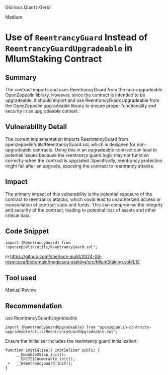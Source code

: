 Glorious Quartz Gerbil

Medium

# Use of `ReentrancyGuard` Instead of `ReentrancyGuardUpgradeable` in MlumStaking Contract

## Summary
The contract imports and uses ReentrancyGuard from the non-upgradeable OpenZeppelin library. However, since the contract is intended to be upgradeable, it should import and use ReentrancyGuardUpgradeable from the OpenZeppelin upgradeable library to ensure proper functionality and security in an upgradeable context.

## Vulnerability Detail
The current implementation imports ReentrancyGuard from openzeppelin/utils/ReentrancyGuard.sol, which is designed for non-upgradeable contracts. Using this in an upgradeable contract can lead to potential issues because the reentrancy guard logic may not function correctly when the contract is upgraded. Specifically, reentrancy protection might fail after an upgrade, exposing the contract to reentrancy attacks.

## Impact
The primary impact of this vulnerability is the potential exposure of the contract to reentrancy attacks, which could lead to unauthorized access or manipulation of contract state and funds. This can compromise the integrity and security of the contract, leading to potential loss of assets and other critical data.

## Code Snippet
```solidity
import {ReentrancyGuard} from "openzeppelin/utils/ReentrancyGuard.sol";
```
in https://github.com/sherlock-audit/2024-06-magicsea/blob/main/magicsea-staking/src/MlumStaking.sol#L12

## Tool used
Manual Review

## Recommendation
use ReentrancyGuardUpgradeable 
```solidity
import {ReentrancyGuardUpgradeable} from "openzeppelin-contracts-upgradeable/utils/ReentrancyGuardUpgradeable.sol";
```
Ensure the initializer includes the reentrancy guard initialization:

```solidity
function initialize() initializer public {
     __Ownable2Step_init();
     __ERC721Enumerable_init();
 +   __ReentrancyGuard_init();
}
```
